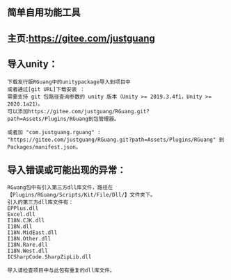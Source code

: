 ## 简单自用功能工具

## 主页:https://gitee.com/justguang

## 导入unity：
    下载发行版RGuang中的unitypackage导入到项目中 
	或者通过[git URL]下载安装 ：
	需要支持 git 包路径查询参数的 unity 版本（Unity >= 2019.3.4f1，Unity >= 2020.1a21）。
	可以添加https://gitee.com/justguang/RGuang.git?path=Assets/Plugins/RGuang到包管理器。
	
	或者加 "com.justguang.rguang" : "https://gitee.com/justguang/RGuang.git?path=Assets/Plugins/RGuang" 到Packages/manifest.json。
	

	
##

	

## 导入错误或可能出现的异常：
	RGuang包中有引入第三方dll库文件，路径在【Plugins/RGuang/Scripts/Kit/File/Dll/】文件夹下。
	引入的第三方dll库文件有：
	EPPlus.dll
	Excel.dll
	I18N.CJK.dll
	I18N.dll
	I18N.MidEast.dll
	I18N.Other.dll
	I18N.Rare.dll
	I18N.West.dll
	ICSharpCode.SharpZipLib.dll
	
	导入请检查项目中与此包有重复的dll库文件。
	

